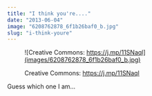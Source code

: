 ```yaml
---
title: "I think you're...."
date: "2013-06-04"
image: "6208762878_6f1b26baf0_b.jpg"
slug: "i-think-youre"
---
```


<figure>

![Creative Commons: https://j.mp/11SNaql](images/6208762878_6f1b26baf0_b.jpg)

<figcaption>

Creative Commons: https://j.mp/11SNaql

</figcaption>

</figure>

Guess which one I am...
